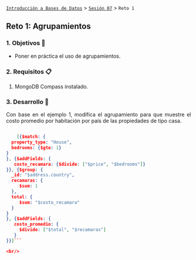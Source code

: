 [`Introducción a Bases de Datos`](../../README.md) > [`Sesión 07`](../Readme.md) > `Reto 1`
	
## Reto 1: Agrupamientos

<div style="text-align: justify;">

### 1. Objetivos :dart: 

- Poner en práctica el uso de agrupamientos.

### 2. Requisitos :clipboard:

1. MongoDB Compass instalado.

### 3. Desarrollo :rocket:

Con base en el ejemplo 1, modifica el agrupamiento para que muestre el costo promedio por habitación por país de las propiedades de tipo casa.

```json

	[{$match: {
  property_type: "House",
  bedrooms: {$gte: 1}
}
}, {$addFields: {
   costo_recamara: {$divide: ["$price", "$bedrooms"]}
}}, {$group: {
  _id: "$address.country",
  recamaras: {
     $sum: 1
  },
  total: {
     $sum: "$costo_recamara"
  }
}
}, {$addFields: {
   costo_promedio: {
     $divide: ["$total", "$recamaras"]
   }
}}]```

<br/>

